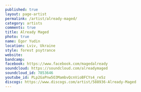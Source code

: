 ```yaml
---
published: true
layout: page-artist
permalink: /artist/already-maged/
category: artists
comments: true
title: Already Maged
photo: true
name: Egor Yudin
location: Lviv, Ukraine
style: forest psytrance
website: 
bandcamp: 
facebook: https://www.facebook.com/magedalready
soundcloud: https://soundcloud.com/alreadymaged
soundcloud_id: 7853646
youtube_id: PLp2GaPnw5O3MambvQcnVioBFCYs4_re5z
discogs: https://www.discogs.com/artist/588936-Already-Maged
---
```

